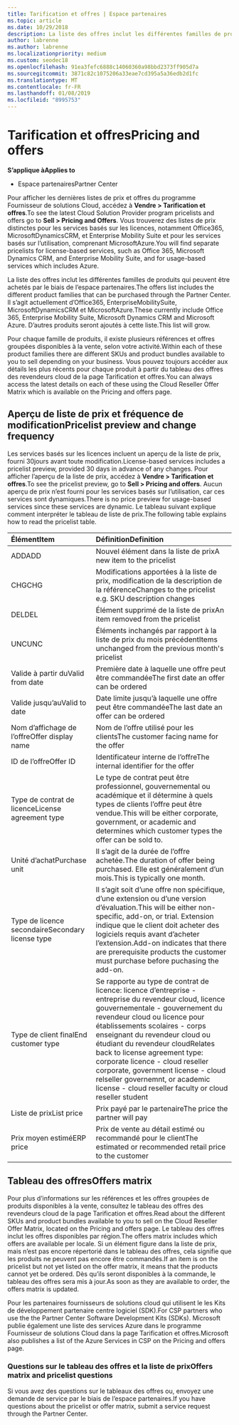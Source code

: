 ```yaml
---
title: Tarification et offres | Espace partenaires
ms.topic: article
ms.date: 10/29/2018
description: La liste des offres inclut les différentes familles de produits qui peuvent être achetés par le biais de l’espace partenaires et les informations de tarification.
author: labrenne
ms.author: labrenne
ms.localizationpriority: medium
ms.custom: seodec18
ms.openlocfilehash: 91ea3fefc6888c14060360a98bbd2373ff905d7a
ms.sourcegitcommit: 3871c82c1075206a33eae7cd395a5a36edb2d1fc
ms.translationtype: MT
ms.contentlocale: fr-FR
ms.lasthandoff: 01/08/2019
ms.locfileid: "8995753"
---
```

# <a name="pricing-and-offers"></a><span data-ttu-id="0fba7-103">Tarification et offres</span><span class="sxs-lookup"><span data-stu-id="0fba7-103">Pricing and offers</span></span>

**<span data-ttu-id="0fba7-104">S’applique à</span><span class="sxs-lookup"><span data-stu-id="0fba7-104">Applies to</span></span>**

-  <span data-ttu-id="0fba7-105">Espace partenaires</span><span class="sxs-lookup"><span data-stu-id="0fba7-105">Partner Center</span></span>

<span data-ttu-id="0fba7-106">Pour afficher les dernières listes de prix et offres du programme Fournisseur de solutions Cloud, accédez à **Vendre > Tarification et offres**.</span><span class="sxs-lookup"><span data-stu-id="0fba7-106">To see the latest Cloud Solution Provider program pricelists and offers go to **Sell > Pricing and Offers**.</span></span> <span data-ttu-id="0fba7-107">Vous trouverez des listes de prix distinctes pour les services basés sur les licences, notamment Office365, MicrosoftDynamicsCRM, et Enterprise Mobility Suite et pour les services basés sur l’utilisation, comprenant MicrosoftAzure.</span><span class="sxs-lookup"><span data-stu-id="0fba7-107">You will find separate pricelists for license-based services, such as Office 365, Microsoft Dynamics CRM, and Enterprise Mobility Suite, and for usage-based services which includes Azure.</span></span> 

<span data-ttu-id="0fba7-108">La liste des offres inclut les différentes familles de produits qui peuvent être achetés par le biais de l’espace partenaires.</span><span class="sxs-lookup"><span data-stu-id="0fba7-108">The offers list includes the different product families that can be purchased through the Partner Center.</span></span> <span data-ttu-id="0fba7-109">Il s’agit actuellement d’Office365, EnterpriseMobilitySuite, MicrosoftDynamicsCRM et MicrosoftAzure.</span><span class="sxs-lookup"><span data-stu-id="0fba7-109">These currently include Office 365, Enterprise Mobility Suite, Microsoft Dynamics CRM and Microsoft Azure.</span></span> <span data-ttu-id="0fba7-110">D’autres produits seront ajoutés à cette liste.</span><span class="sxs-lookup"><span data-stu-id="0fba7-110">This list will grow.</span></span>

<span data-ttu-id="0fba7-111">Pour chaque famille de produits, il existe plusieurs références et offres groupées disponibles à la vente, selon votre activité.</span><span class="sxs-lookup"><span data-stu-id="0fba7-111">Within each of these product families there are different SKUs and product bundles available to you to sell depending on your business.</span></span> <span data-ttu-id="0fba7-112">Vous pouvez toujours accéder aux détails les plus récents pour chaque produit à partir du tableau des offres des revendeurs cloud de la page Tarification et offres.</span><span class="sxs-lookup"><span data-stu-id="0fba7-112">You can always access the latest details on each of these using the Cloud Reseller Offer Matrix which is available on the Pricing and offers page.</span></span>

## <a name="pricelist-preview-and-change-frequency"></a><span data-ttu-id="0fba7-113">Aperçu de liste de prix et fréquence de modification</span><span class="sxs-lookup"><span data-stu-id="0fba7-113">Pricelist preview and change frequency</span></span> 

<span data-ttu-id="0fba7-114">Les services basés sur les licences incluent un aperçu de la liste de prix, fourni 30jours avant toute modification.</span><span class="sxs-lookup"><span data-stu-id="0fba7-114">License-based services includes a pricelist preview, provided 30 days in advance of any changes.</span></span> <span data-ttu-id="0fba7-115">Pour afficher l’aperçu de la liste de prix, accédez à **Vendre > Tarification et offres**.</span><span class="sxs-lookup"><span data-stu-id="0fba7-115">To see the pricelist preview, go to **Sell > Pricing and offers**.</span></span> <span data-ttu-id="0fba7-116">Aucun aperçu de prix n’est fourni pour les services basés sur l’utilisation, car ces services sont dynamiques.</span><span class="sxs-lookup"><span data-stu-id="0fba7-116">There is no price preview for usage-based services since these services are dynamic.</span></span> <span data-ttu-id="0fba7-117">Le tableau suivant explique comment interpréter le tableau de liste de prix.</span><span class="sxs-lookup"><span data-stu-id="0fba7-117">The following table explains how to read the pricelist table.</span></span>

|**<span data-ttu-id="0fba7-118">Élément</span><span class="sxs-lookup"><span data-stu-id="0fba7-118">Item</span></span>**        |**<span data-ttu-id="0fba7-119">Définition</span><span class="sxs-lookup"><span data-stu-id="0fba7-119">Definition</span></span>**      |
|:-----------   |:-----------   |
|<span data-ttu-id="0fba7-120">ADD</span><span class="sxs-lookup"><span data-stu-id="0fba7-120">ADD</span></span>   |<span data-ttu-id="0fba7-121">Nouvel élément dans la liste de prix</span><span class="sxs-lookup"><span data-stu-id="0fba7-121">A new item to the pricelist</span></span>|
|<span data-ttu-id="0fba7-122">CHG</span><span class="sxs-lookup"><span data-stu-id="0fba7-122">CHG</span></span>   |<span data-ttu-id="0fba7-123">Modifications apportées à la liste de prix, modification de la description de la référence</span><span class="sxs-lookup"><span data-stu-id="0fba7-123">Changes to the pricelist e.g. SKU description changes</span></span>|
|<span data-ttu-id="0fba7-124">DEL</span><span class="sxs-lookup"><span data-stu-id="0fba7-124">DEL</span></span>   |<span data-ttu-id="0fba7-125">Élément supprimé de la liste de prix</span><span class="sxs-lookup"><span data-stu-id="0fba7-125">An item removed from the pricelist</span></span>|
|<span data-ttu-id="0fba7-126">UNC</span><span class="sxs-lookup"><span data-stu-id="0fba7-126">UNC</span></span>   |<span data-ttu-id="0fba7-127">Éléments inchangés par rapport à la liste de prix du mois précédent</span><span class="sxs-lookup"><span data-stu-id="0fba7-127">Items unchanged from the previous month's pricelist</span></span>   |
|<span data-ttu-id="0fba7-128">Valide à partir du</span><span class="sxs-lookup"><span data-stu-id="0fba7-128">Valid from date</span></span>   |<span data-ttu-id="0fba7-129">Première date à laquelle une offre peut être commandée</span><span class="sxs-lookup"><span data-stu-id="0fba7-129">The first date an offer can be ordered</span></span>    |
|<span data-ttu-id="0fba7-130">Valide jusqu’au</span><span class="sxs-lookup"><span data-stu-id="0fba7-130">Valid to date</span></span>   |<span data-ttu-id="0fba7-131">Date limite jusqu’à laquelle une offre peut être commandée</span><span class="sxs-lookup"><span data-stu-id="0fba7-131">The last date an offer can be ordered</span></span>   |
|<span data-ttu-id="0fba7-132">Nom d’affichage de l’offre</span><span class="sxs-lookup"><span data-stu-id="0fba7-132">Offer display name</span></span>   |<span data-ttu-id="0fba7-133">Nom de l’offre utilisé pour les clients</span><span class="sxs-lookup"><span data-stu-id="0fba7-133">The customer facing name for the offer</span></span>   |
|<span data-ttu-id="0fba7-134">ID de l’offre</span><span class="sxs-lookup"><span data-stu-id="0fba7-134">Offer ID</span></span>   |<span data-ttu-id="0fba7-135">Identificateur interne de l’offre</span><span class="sxs-lookup"><span data-stu-id="0fba7-135">The internal identifier for the offer</span></span>   |
|<span data-ttu-id="0fba7-136">Type de contrat de licence</span><span class="sxs-lookup"><span data-stu-id="0fba7-136">License agreement type</span></span>   |<span data-ttu-id="0fba7-137">Le type de contrat peut être professionnel, gouvernemental ou académique et il détermine à quels types de clients l’offre peut être vendue.</span><span class="sxs-lookup"><span data-stu-id="0fba7-137">This will be either corporate, government, or academic and determines which customer types the offer can be sold to.</span></span>|
|<span data-ttu-id="0fba7-138">Unité d’achat</span><span class="sxs-lookup"><span data-stu-id="0fba7-138">Purchase unit</span></span>   |<span data-ttu-id="0fba7-139">Il s’agit de la durée de l’offre achetée.</span><span class="sxs-lookup"><span data-stu-id="0fba7-139">The duration of offer being purchased.</span></span> <span data-ttu-id="0fba7-140">Elle est généralement d’un mois.</span><span class="sxs-lookup"><span data-stu-id="0fba7-140">This is typically one month.</span></span>   |
|<span data-ttu-id="0fba7-141">Type de licence secondaire</span><span class="sxs-lookup"><span data-stu-id="0fba7-141">Secondary license type</span></span>   |<span data-ttu-id="0fba7-142">Il s’agit soit d’une offre non spécifique, d’une extension ou d’une version d’évaluation.</span><span class="sxs-lookup"><span data-stu-id="0fba7-142">This will be either non-specific, add-on, or trial.</span></span> <span data-ttu-id="0fba7-143">Extension indique que le client doit acheter des logiciels requis avant d’acheter l’extension.</span><span class="sxs-lookup"><span data-stu-id="0fba7-143">Add-on indicates that there are prerequisite products the customer must purchase before puchasing the add-on.</span></span>|
|<span data-ttu-id="0fba7-144">Type de client final</span><span class="sxs-lookup"><span data-stu-id="0fba7-144">End customer type</span></span>   |<span data-ttu-id="0fba7-145">Se rapporte au type de contrat de licence: licence d’entreprise - entreprise du revendeur cloud, licence gouvernementale - gouvernement du revendeur cloud ou licence pour établissements scolaires - corps enseignant du revendeur cloud ou étudiant du revendeur cloud</span><span class="sxs-lookup"><span data-stu-id="0fba7-145">Relates back to license agreement type: corporate licence - cloud reseller corporate, government license - cloud relseller governemnt, or academic license - cloud reseller faculty or cloud reseller student</span></span>   |
|<span data-ttu-id="0fba7-146">Liste de prix</span><span class="sxs-lookup"><span data-stu-id="0fba7-146">List price</span></span>   |<span data-ttu-id="0fba7-147">Prix payé par le partenaire</span><span class="sxs-lookup"><span data-stu-id="0fba7-147">The price the partner will pay</span></span>   |
|<span data-ttu-id="0fba7-148">Prix moyen estimé</span><span class="sxs-lookup"><span data-stu-id="0fba7-148">ERP price</span></span>   |<span data-ttu-id="0fba7-149">Prix de vente au détail estimé ou recommandé pour le client</span><span class="sxs-lookup"><span data-stu-id="0fba7-149">The estimated or recommended retail price to the customer</span></span>   |

## <a name="offers-matrix"></a><span data-ttu-id="0fba7-150">Tableau des offres</span><span class="sxs-lookup"><span data-stu-id="0fba7-150">Offers matrix</span></span>

<span data-ttu-id="0fba7-151">Pour plus d’informations sur les références et les offres groupées de produits disponibles à la vente, consultez le tableau des offres des revendeurs cloud de la page Tarification et offres.</span><span class="sxs-lookup"><span data-stu-id="0fba7-151">Read about the different SKUs and product bundles available to you to sell on the Cloud Reseller Offer Matrix, located on the Pricing and offers page.</span></span> <span data-ttu-id="0fba7-152">Le tableau des offres inclut les offres disponibles par région.</span><span class="sxs-lookup"><span data-stu-id="0fba7-152">The offers matrix includes which offers are available per locale.</span></span> <span data-ttu-id="0fba7-153">Si un élément figure dans la liste de prix, mais n’est pas encore répertorié dans le tableau des offres, cela signifie que les produits ne peuvent pas encore être commandés.</span><span class="sxs-lookup"><span data-stu-id="0fba7-153">If an item is on the pricelist but not yet listed on the offer matrix, it means that the products cannot yet be ordered.</span></span> <span data-ttu-id="0fba7-154">Dès qu’ils seront disponibles à la commande, le tableau des offres sera mis à jour.</span><span class="sxs-lookup"><span data-stu-id="0fba7-154">As soon as they are available to order, the offers matrix is updated.</span></span>

<span data-ttu-id="0fba7-155">Pour les partenaires fournisseurs de solutions cloud qui utilisent le les Kits de développement partenaire centre logiciel (SDK).</span><span class="sxs-lookup"><span data-stu-id="0fba7-155">For CSP partners who use the the Partner Center Software Development Kits (SDKs).</span></span> <span data-ttu-id="0fba7-156">Microsoft publie également une liste des services Azure dans le programme Fournisseur de solutions Cloud dans la page Tarification et offres.</span><span class="sxs-lookup"><span data-stu-id="0fba7-156">Microsoft also publishes a list of the Azure Services in CSP on the Pricing and offers page.</span></span>

### <a name="offers-matrix-and-pricelist-questions"></a><span data-ttu-id="0fba7-157">Questions sur le tableau des offres et la liste de prix</span><span class="sxs-lookup"><span data-stu-id="0fba7-157">Offers matrix and pricelist questions</span></span>

<span data-ttu-id="0fba7-158">Si vous avez des questions sur le tableaux des offres ou, envoyez une demande de service par le biais de l’espace partenaires.</span><span class="sxs-lookup"><span data-stu-id="0fba7-158">If you have questions about the pricelist or offer matrix, submit a service request through the Partner Center.</span></span>
